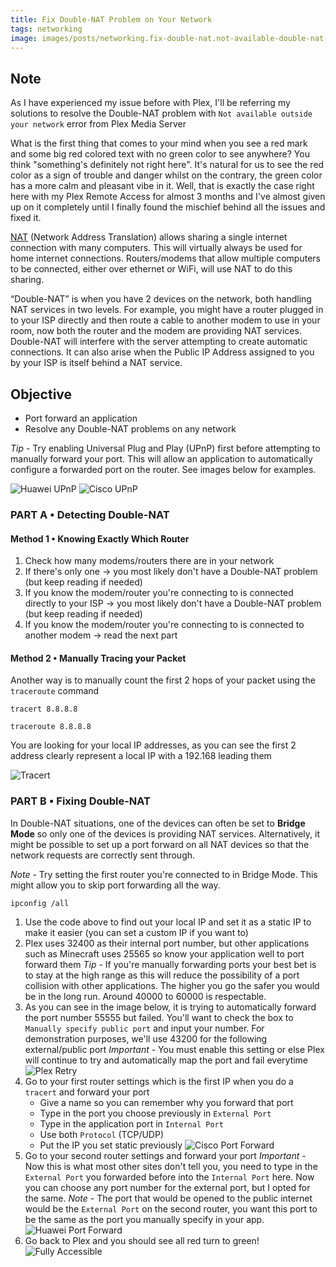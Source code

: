 ```yaml
---
title: Fix Double-NAT Problem on Your Network
tags: networking
image: images/posts/networking.fix-double-nat.not-available-double-nat-red-mark.jpg
---
```


## Note

As I have experienced my issue before with Plex, I'll be referring my solutions to resolve the Double-NAT problem with `Not available outside your network` error from Plex Media Server

What is the first thing that comes to your mind when you see a red mark and some big red colored text with no green color to see anywhere? You think "something's definitely not right here". It's natural for us to see the red color as a sign of trouble and danger whilst on the contrary, the green color has a more calm and pleasant vibe in it. Well, that is exactly the case right here with my Plex Remote Access for almost 3 months and I've almost given up on it completely until I finally found the mischief behind all the issues and fixed it.

[NAT](https://en.wikipedia.org/wiki/Network_address_translation) (Network Address Translation) allows sharing a single internet connection with many computers. This will virtually always be used for home internet connections. Routers/modems that allow multiple computers to be connected, either over ethernet or WiFi, will use NAT to do this sharing.

“Double-NAT” is when you have 2 devices on the network, both handling NAT services in two levels. For example, you might have a router plugged in to your ISP directly and then route a cable to another modem to use in your room, now both the router and the modem are providing NAT services. Double-NAT will interfere with the server attempting to create automatic connections. It can also arise when the Public IP Address assigned to you by your ISP is itself behind a NAT service.

## Objective

- Port forward an application
- Resolve any Double-NAT problems on any network

<!-- content -->

*Tip* - Try enabling Universal Plug and Play (UPnP) first before attempting to manually forward your port. This will allow an application to automatically configure a forwarded port on the router. See images below for examples.

![Huawei UPnP](images/posts/networking.fix-double-nat.huawei-upnp.jpg)
![Cisco UPnP](images/posts/networking.fix-double-nat.cisco-upnp.jpg)

### PART A &bull; Detecting Double-NAT

#### Method 1 &bull; Knowing Exactly Which Router

1. Check how many modems/routers there are in your network
2. If there's only one &rarr; you most likely don't have a Double-NAT problem (but keep reading if needed)
3. If you know the modem/router you're connecting to is connected directly to your ISP &rarr; you most likely don't have a Double-NAT problem (but keep reading if needed)
4. If you know the modem/router you're connecting to is connected to another modem &rarr; read the next part

#### Method 2 &bull; Manually Tracing your Packet

Another way is to manually count the first 2 hops of your packet using the `traceroute` command

```terminal Windows Command Prompt
tracert 8.8.8.8
```

```terminal Linux Terminal
traceroute 8.8.8.8
```

You are looking for your local IP addresses, as you can see the first 2 address clearly represent a local IP with a 192.168 leading them

![Tracert](images/posts/networking.fix-double-nat.tracert.jpg)

### PART B &bull; Fixing Double-NAT

In Double-NAT situations, one of the devices can often be set to **Bridge Mode** so only one of the devices is providing NAT services. Alternatively, it might be possible to set up a port forward on all NAT devices so that the network requests are correctly sent through.

*Note* - Try setting the first router you're connected to in Bridge Mode. This might allow you to skip port forwarding all the way.

```terminal Windows Command Prompt
ipconfig /all
```

1. Use the code above to find out your local IP and set it as a static IP to make it easier (you can set a custom IP if you want to)
2. Plex uses 32400 as their internal port number, but other applications such as Minecraft uses 25565 so know your application well to port forward them
    *Tip* - If you're manually forwarding ports your best bet is to stay at the high range as this will reduce the possibility of a port collision with other applications. The higher you go the safer you would be in the long run. Around 40000 to 60000 is respectable.
3. As you can see in the image below, it is trying to automatically forward the port number 55555 but failed. You'll want to check the box to `Manually specify public port` and input your number. For demonstration purposes, we'll use 43200 for the following external/public port
    *Important* - You must enable this setting or else Plex will continue to try and automatically map the port and fail everytime
    ![Plex Retry](images/posts/networking.fix-double-nat.plex-retry.jpg)
4. Go to your first router settings which is the first IP when you do a `tracert` and forward your port
    - Give a name so you can remember why you forward that port
    - Type in the port you choose previously in `External Port`
    - Type in the application port in `Internal Port`
    - Use both `Protocol` (TCP/UDP)
    - Put the IP you set static previously
    ![Cisco Port Forward](images/posts/networking.fix-double-nat.cisco-port-forward.jpg)
5. Go to your second router settings and forward your port
    *Important* - Now this is what most other sites don't tell you, you need to type in the `External Port` you forwarded before into the `Internal Port` here. Now you can choose any port number for the external port, but I opted for the same.
    *Note* - The port that would be opened to the public internet would be the `External Port` on the second router, you want this port to be the same as the port you manually specify in your app.
    ![Huawei Port Forward](images/posts/networking.fix-double-nat.huawei-port-forward.jpg)
6. Go back to Plex and you should see all red turn to green!
    ![Fully Accessible](images/posts/networking.fix-double-nat.fully-accessible.jpg)
